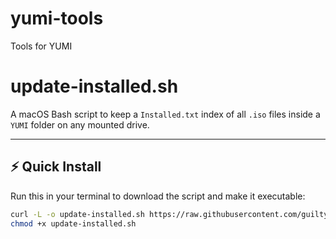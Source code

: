 # yumi-tools
Tools for YUMI

# update-installed.sh

A macOS Bash script to keep a `Installed.txt` index of all `.iso` files inside a `YUMI` folder on any mounted drive.

---

## ⚡ Quick Install

Run this in your terminal to download the script and make it executable:

```bash
curl -L -o update-installed.sh https://raw.githubusercontent.com/guiltykeyboard/yumi-tools/main/update-yumi-installed.sh
chmod +x update-installed.sh
